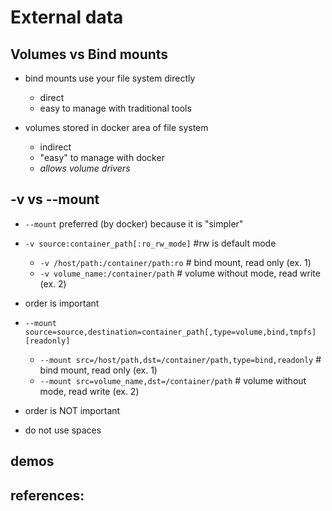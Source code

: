 # External data

## Volumes vs Bind mounts
 - bind mounts use your file system directly
   - direct
   - easy to manage with traditional tools

 - volumes stored in docker area of file system
   - indirect
   - "easy" to manage with docker
   - *allows volume drivers*


## -v vs --mount

 - `--mount` preferred (by docker) because it is "simpler"

 - `-v source:container_path[:ro_rw_mode]` #rw is default mode
     - `-v /host/path:/container/path:ro`  # bind mount, read only (ex. 1)
     - `-v volume_name:/container/path` # volume without mode, read write (ex. 2)
 - order is important

 - `--mount source=source,destination=container_path[,type=volume,bind,tmpfs][readonly]`
     - `--mount src=/host/path,dst=/container/path,type=bind,readonly`  # bind mount, read only (ex. 1)
     - `--mount src=volume_name,dst=/container/path`  # volume without mode, read write (ex. 2)
 - order is NOT important
 - do not use spaces


## demos


## references:
[1]: https://docs.docker.com/storage/volumes/
[2]: https://docs.docker.com/storage/bind-mounts/



